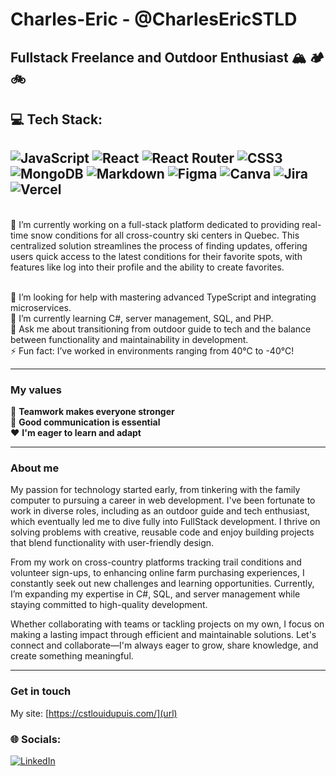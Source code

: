 # Charles-Eric - @CharlesEricSTLD 
## Fullstack Freelance and Outdoor Enthusiast :mountain_snow: :camping: :bike:

## 💻 Tech Stack:
![JavaScript](https://img.shields.io/badge/javascript-%23323330.svg?style=plastic&logo=javascript&logoColor=%23F7DF1E)
![React](https://img.shields.io/badge/react-%2320232a.svg?style=plastic&logo=react&logoColor=%2361DAFB) 
![React Router](https://img.shields.io/badge/React_Router-CA4245?style=plastic&logo=react-router&logoColor=white)
![CSS3](https://img.shields.io/badge/css3-%231572B6.svg?style=plastic&logo=css3&logoColor=white) 
![MongoDB](https://img.shields.io/badge/MongoDB-%234ea94b.svg?style=plastic&logo=mongodb&logoColor=white) 
![Markdown](https://img.shields.io/badge/markdown-%23000000.svg?style=plastic&logo=markdown&logoColor=white) 
![Figma](https://img.shields.io/badge/figma-%23F24E1E.svg?style=plastic&logo=figma&logoColor=white) 
![Canva](https://img.shields.io/badge/Canva-%2300C4CC.svg?style=plastic&logo=Canva&logoColor=white) 
![Jira](https://img.shields.io/badge/jira-%230A0FFF.svg?style=plastic&logo=jira&logoColor=white) 
![Vercel](https://img.shields.io/badge/vercel-%23000000.svg?style=plastic&logo=vercel&logoColor=white)
---
<br>🔭 I’m currently working on a full-stack platform dedicated to providing real-time snow conditions for all cross-country ski centers in Quebec. This centralized solution streamlines the process of finding updates, offering users quick access to the latest conditions for their favorite spots, with features like log into their profile and the ability to create favorites.

<br>🤝 I’m looking for help with mastering advanced TypeScript and integrating microservices.<br>🌱 I’m currently learning C#, server management, SQL, and PHP.
<br>💬 Ask me about transitioning from outdoor guide to tech and the balance between functionality and maintainability in development.<br>⚡ Fun fact: I’ve worked in environments ranging from 40°C to -40°C!<br>

***

### My values  
👐 **Teamwork makes everyone stronger**  
🔑 **Good communication is essential**  
♥️ **I'm eager to learn and adapt**

***

### About me  
My passion for technology started early, from tinkering with the family computer to pursuing a career in web development. I've been fortunate to work in diverse roles, including as an outdoor guide and tech enthusiast, which eventually led me to dive fully into FullStack development. I thrive on solving problems with creative, reusable code and enjoy building projects that blend functionality with user-friendly design.

From my work on cross-country platforms tracking trail conditions and volunteer sign-ups, to enhancing online farm purchasing experiences, I constantly seek out new challenges and learning opportunities. Currently, I’m expanding my expertise in C#, SQL, and server management while staying committed to high-quality development.

Whether collaborating with teams or tackling projects on my own, I focus on making a lasting impact through efficient and maintainable solutions. Let's connect and collaborate—I'm always eager to grow, share knowledge, and create something meaningful.

***

### Get in touch
My site: [https://cstlouidupuis.com/](url)

### 🌐 Socials:
[![LinkedIn](https://img.shields.io/badge/LinkedIn-%230077B5.svg?logo=linkedin&logoColor=white)](https://linkedin.com/in/charles-Eric-st-l-dupuis) 
<!-- Proudly created with the help of GPRM ( https://gprm.itsvg.in ) -->
